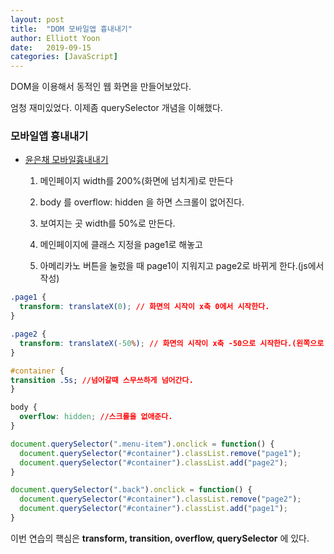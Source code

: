 ```yaml
---
layout: post
title:  "DOM 모바일앱 흉내내기"
author: Elliott Yoon
date:   2019-09-15 
categories: [JavaScript]
---
```


  

  

DOM을 이용해서 동적인 웹 화면을 만들어보았다.

엄청 재미있었다. 이제좀 querySelector 개념을 이해했다.



### 모바일앱 흉내내기

* [윤은채 모바일흉내내기](https://codepen.io/elliottyoon7/pen/abojLNo?editors=1100)

  1. 메인페이지 width를 200%(화면에 넘치게)로 만든다

  2. body 를 overflow: hidden 을 하면 스크롤이 없어진다.

  3. 보여지는 곳 width를 50%로 만든다.

  4. 메인페이지에 클래스 지정을 page1로 해놓고

  5. 아메리카노 버튼을 눌렀을 때 page1이 지워지고 page2로 바뀌게 한다.(js에서작성)

```css
.page1 {
  transform: translateX(0); // 화면의 시작이 x축 0에서 시작한다.
}

.page2 {
  transform: translateX(-50%); // 화면의 시작이 x축 -50으로 시작한다.(왼쪽으로 화면이 당겨진다)
} 
```

``` css
#container {
transition .5s; //넘어갈때 스무쓰하게 넘어간다.
}
```

```css
body {
  overflow: hidden; //스크롤을 없애준다.
}
```

```js
document.querySelector(".menu-item").onclick = function() {
  document.querySelector("#container").classList.remove("page1");
  document.querySelector("#container").classList.add("page2");
}

document.querySelector(".back").onclick = function() {
  document.querySelector("#container").classList.remove("page2");
  document.querySelector("#container").classList.add("page1");
}
```

이번 연습의 핵심은 **transform, transition, overflow, querySelector** 에 있다.


